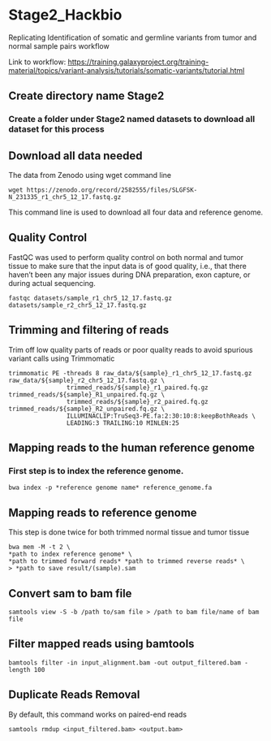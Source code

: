 # Stage2_Hackbio
Replicating Identification of somatic and germline variants from tumor and normal sample pairs workflow

Link to workflow: https://training.galaxyproject.org/training-material/topics/variant-analysis/tutorials/somatic-variants/tutorial.html
## Create directory name Stage2
### Create a folder under Stage2 named datasets to download all dataset for this process

## Download all data needed
The data from Zenodo using wget command line 

```
wget https://zenodo.org/record/2582555/files/SLGFSK-N_231335_r1_chr5_12_17.fastq.gz
```
This command line is used to download all four data and reference genome. 

## Quality Control
FastQC was used to perform quality control on both normal and tumor tissue to make sure that the input data is of good quality, i.e., that there haven’t been any major issues during DNA preparation, exon capture, or during actual sequencing.

```
fastqc datasets/sample_r1_chr5_12_17.fastq.gz datasets/sample_r2_chr5_12_17.fastq.gz
```
## Trimming and filtering of reads
Trim off low quality parts of reads or poor quality reads to avoid spurious variant calls using Trimmomatic 
```
trimmomatic PE -threads 8 raw_data/${sample}_r1_chr5_12_17.fastq.gz raw_data/${sample}_r2_chr5_12_17.fastq.gz \
                trimmed_reads/${sample}_r1_paired.fq.gz trimmed_reads/${sample}_R1_unpaired.fq.gz \
                trimmed_reads/${sample}_r2_paired.fq.gz trimmed_reads/${sample}_R2_unpaired.fq.gz \
                ILLUMINACLIP:TruSeq3-PE.fa:2:30:10:8:keepBothReads \
                LEADING:3 TRAILING:10 MINLEN:25
```

## Mapping reads to the human reference genome
### First step is to index the reference genome.
```
bwa index -p *reference genome name* reference_genome.fa
```

## Mapping reads to reference genome
This step is done twice for both trimmed normal tissue and tumor tissue
```
bwa mem -M -t 2 \
*path to index reference genome* \
*path to trimmed forward reads* *path to trimmed reverse reads* \
> *path to save result/(sample).sam
```

## Convert sam to bam file 
```
samtools view -S -b /path to/sam file > /path to bam file/name of bam file
```

## Filter mapped reads using bamtools
```
bamtools filter -in input_alignment.bam -out output_filtered.bam -length 100
```
## Duplicate Reads Removal
By default, this command works on paired-end reads
```
samtools rmdup <input_filtered.bam> <output.bam>
```
